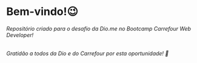 # Bem-vindo!:wink:



###### Repositório criado para o desafio da Dio.me no Bootcamp Carrefour Web Developer!

###### Gratidão a todos da Dio e do Carrefour por esta oportunidade! :pray:



